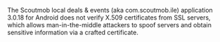 The Scoutmob local deals & events (aka com.scoutmob.ile) application 3.0.18 for Android does not verify X.509 certificates from SSL servers, which allows man-in-the-middle attackers to spoof servers and obtain sensitive information via a crafted certificate.